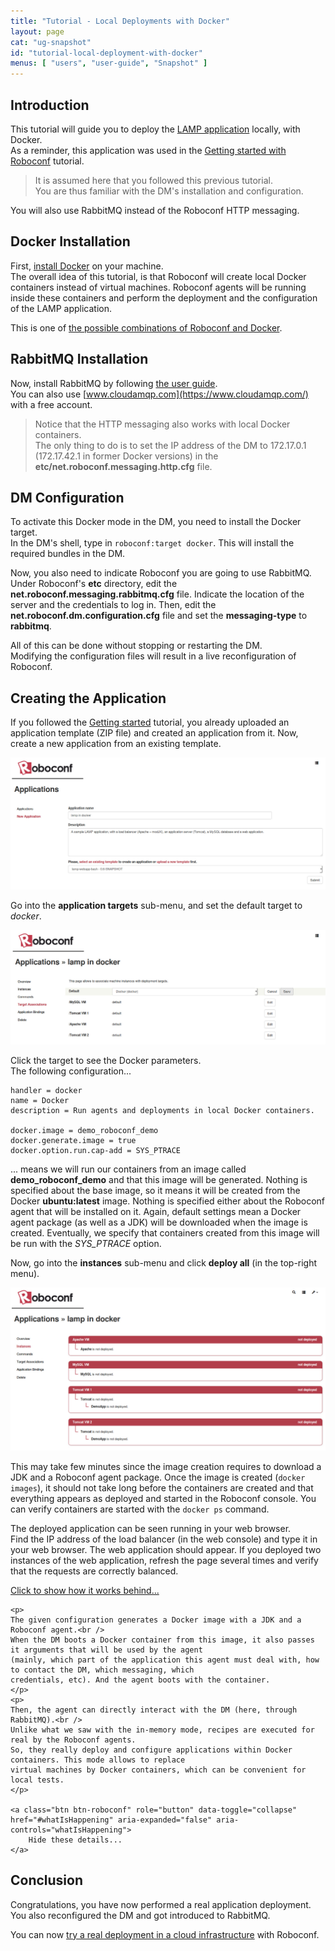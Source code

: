 ```yaml
---
title: "Tutorial - Local Deployments with Docker"
layout: page
cat: "ug-snapshot"
id: "tutorial-local-deployment-with-docker"
menus: [ "users", "user-guide", "Snapshot" ]
---
```


## Introduction

This tutorial will guide you to deploy the [LAMP application](https://bintray.com/artifact/download/roboconf/roboconf-tutorial-samples/lamp-webapp-bash-0.6.0-1.0.zip)
locally, with Docker.  
As a reminder, this application was used in the 
[Getting started with Roboconf](tutorial-getting-started-with-roboconf.html) tutorial.

> It is assumed here that you followed this previous tutorial.  
> You are thus familiar with the DM's installation and configuration. 

You will also use RabbitMQ instead of the Roboconf HTTP messaging.


## Docker Installation

First, [install Docker](docker-tips.html) on your machine.  
The overall idea of this tutorial, is that Roboconf will create local Docker
containers instead of virtual machines. Roboconf agents will be running inside these containers
and perform the deployment and the configuration of the LAMP application.

This is one of [the possible combinations of Roboconf and Docker](using-docker-with-roboconf.html).


## RabbitMQ Installation

Now, install RabbitMQ by following [the user guide](installing-rabbit-mq.html).  
You can also use [www.cloudamqp.com](https://www.cloudamqp.com/) with a free account.

> Notice that the HTTP messaging also works with local Docker containers.  
> The only thing to do is to set the IP address of the DM to 172.17.0.1 (172.17.42.1 in former Docker versions)
> in the **etc/net.roboconf.messaging.http.cfg** file.


## DM Configuration

To activate this Docker mode in the DM, you need to install the Docker target.  
In the DM's shell, type in `roboconf:target docker`. This will install the required bundles in the DM.

Now, you also need to indicate Roboconf you are going to use RabbitMQ.  
Under Roboconf's **etc** directory, edit the **net.roboconf.messaging.rabbitmq.cfg** file. Indicate the location of the server and the
credentials to log in. Then, edit the **net.roboconf.dm.configuration.cfg** file and set the **messaging-type** to **rabbitmq**.

All of this can be done without stopping or restarting the DM.  
Modifying the configuration files will result in a live reconfiguration of Roboconf.


## Creating the Application

If you followed the [Getting started](tutorial-getting-started-with-roboconf.html) tutorial,
you already uploaded an application template (ZIP file) and created an application from it. Now,
create a new application from an existing template.

<img src="/resources/img/tutorial-docker-new-app.jpg" alt="Create a new application" class="gs" />

Go into the **application targets** sub-menu, and set the default target to *docker*.

<img src="/resources/img/tutorial-docker-default-target.jpg" alt="Set the default target to Docker" class="gs" />

Click the target to see the Docker parameters.  
The following configuration...

```properties
handler = docker
name = Docker
description = Run agents and deployments in local Docker containers.

docker.image = demo_roboconf_demo
docker.generate.image = true
docker.option.run.cap-add = SYS_PTRACE
```

... means we will run our containers from an image called **demo\_roboconf\_demo** and that this image
will be generated. Nothing is specified about the base image, so it means it will be created from the Docker **ubuntu:latest** image.
Nothing is specified either about the Roboconf agent that will be installed on it. Again, default settings mean a Docker agent package
(as well as a JDK) will be downloaded when the image is created. Eventually, we specify that containers created from this image will be
run with the *SYS_PTRACE* option.

Now, go into the **instances** sub-menu and click **deploy all** (in the top-right menu).

<img src="/resources/img/tutorial-docker-instances.jpg" alt="Deploy all the instances" class="gs" />

This may take few minutes since the image creation requires to download a JDK and a Roboconf agent package. Once the image is created (`docker images`),
it should not take long before the containers are created and that everything appears as deployed and started in the Roboconf console. You can verify
containers are started with the `docker ps` command.

The deployed application can be seen running in your web browser.  
Find the IP address of the load balancer (in the web console) and type it in your web browser. The web application should appear.
If you deployed two instances of the web application, refresh the page several times and verify that the requests are correctly balanced.


<!-- Bootstrap -->
<a class="btn btn-roboconf" role="button" data-toggle="collapse" href="#whatIsHappening" aria-expanded="false" aria-controls="whatIsHappening">
  Click to show how it works behind...
</a>
<span class="glyphicon glyphicon-info-sign"></span>
<div class="collapse more-about" id="whatIsHappening">

	<p>
	The given configuration generates a Docker image with a JDK and a Roboconf agent.<br />
	When the DM boots a Docker container from this image, it also passes it arguments that will be used by the agent
	(mainly, which part of the application this agent must deal with, how to contact the DM, which messaging, which
	credentials, etc). And the agent boots with the container.
	</p>
	<p>
	Then, the agent can directly interact with the DM (here, through RabbitMQ).<br />
	Unlike what we saw with the in-memory mode, recipes are executed for real by the Roboconf agents.
	So, they really deploy and configure applications within Docker containers. This mode allows to replace
	virtual machines by Docker containers, which can be convenient for local tests.
	</p>

	<a class="btn btn-roboconf" role="button" data-toggle="collapse" href="#whatIsHappening" aria-expanded="false" aria-controls="whatIsHappening">
  		Hide these details...
	</a>

</div>
<!-- Bootstrap -->


## Conclusion

Congratulations, you have now performed a real application deployment.  
You also reconfigured the DM and got introduced to RabbitMQ.

You can now [try a real deployment in a cloud infrastructure](tutorial-first-deployment-in-the-cloud.html) with Roboconf.
